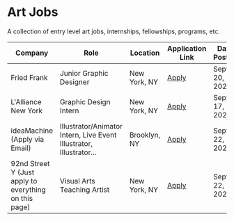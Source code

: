 # Art Jobs
A collection of entry level art jobs, internships, fellowships, programs, etc.  

| Company | Role | Location | Application Link | Date Posted |
|---------|------|----------|------------------|-------------|
| Fried Frank | Junior Graphic Designer | New York, NY | [Apply](https://www.linkedin.com/jobs/search/?currentJobId=4293224433&f_PP=102571732&geoId=90000070&keywords=Fried%20Frank&origin=JOB_SEARCH_PAGE_SEARCH_BUTTON&refresh=true&sortBy=R) | Sept 20, 2025 |
| L'Alliance New York | Graphic Design Intern | New York, NY | [Apply](https://lalliancenewyork.applytojob.com/apply/TrewM0Y8cb/Graphic-Design-Intern?source=LinkedIn) | Sept 17, 2025 |
| ideaMachine (Apply via Email) | Illustrator/Animator Intern, Live Event Illustrator, Illustrator... | Brooklyn, NY | [Apply](https://www.linkedin.com/jobs/search/?currentJobId=4303992900&f_PP=102571732&geoId=90000070&keywords=illustrator&origin=JOB_SEARCH_PAGE_KEYWORD_AUTOCOMPLETE&refresh=true&sortBy=R) | Sept 22, 2025
| 92nd Street Y (Just apply to everything on this page) | Visual Arts Teaching Artist | New York, NY | [Apply](https://www.linkedin.com/jobs/search/?currentJobId=4077675087&f_PP=102571732&geoId=90000070&keywords=illustrator&origin=JOB_SEARCH_PAGE_KEYWORD_AUTOCOMPLETE&refresh=true&sortBy=R) | Sept 22, 2025 |

